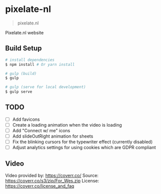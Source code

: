 # pixelate-nl

> pixelate.nl

Pixelate.nl website


## Build Setup

``` bash
# install dependencies
$ npm install # Or yarn install

# gulp (build)
$ gulp 

# gulp (serve for local development)
$ gulp serve
```
## TODO
* [ ] Add favicons
* [ ] Create a loading animation when the video is loading
* [ ] Add "Connect w/ me" icons
* [ ] Add slideOutRight animation for sheets
* [ ] Fix the blinking cursors for the typewriter effect (currently disabled)
* [ ] Adjust analytics settings for using cookies which are GDPR compliant

## Video
Video provided by: https://coverr.co/
Source: https://coverr.co/s3/zip/For_Wes.zip
License: https://coverr.co/license_and_faq
